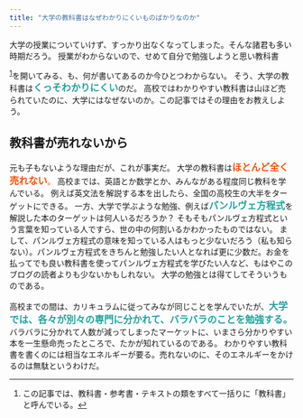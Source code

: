 ```yaml
---
title: "大学の教科書はなぜわかりにくいものばかりなのか"
---
```


大学の授業についていけず、すっかり出なくなってしまった。そんな諸君も多い時期だろう。
授業がわからないので、せめて自分で勉強しようと思い教科書

<sup id="fnref:1">[1](#fn:1)</sup>を開いてみる、も、何が書いてあるのか今ひとつわからない。
そう、大学の教科書は<span style="font-size: 120%; color: #20a39e;">**くっそわかりにくい**</span>のだ。
高校ではわかりやすい教科書は山ほど売られていたのに、大学にはなぜないのか。この記事ではその理由をお教えしよう。

## 教科書が売れないから

元も子もないような理由だが、これが事実だ。
大学の教科書は<span style="color: #ff4e00;"><span style="font-size: 120%;">**ほとんど全く売れない**</span>。</span>
高校までは、英語とか数学とか、みんながある程度同じ教科を学んでいる。
例えば英文法を解説する本を出したら、全国の高校生の大半をターゲットにできる。
一方、大学で学ぶような勉強、例えば<span style="font-size: 120%; color: #20a39e;">**パンルヴェ方程式**</span>を解説した本のターゲットは何人いるだろうか？
そもそもパンルヴェ方程式という言葉を知っている人ですら、世の中の何割いるかわかったものではない。
まして、パンルヴェ方程式の意味を知っている人はもっと少ないだろう（私も知らない）。パンルヴェ方程式をきちんと勉強したい人となれば更に少数だ。お金を払ってでも良い教科書を使ってパンルヴェ方程式を学びたい人など、もはやこのブログの読者よりも少ないかもしれない。
大学の勉強とは得てしてそういうものである。

高校までの間は、カリキュラムに従ってみなが同じことを学んでいたが、<span style="font-size: 120%; color: #20a39e;">**大学では、各々が別々の専門に分かれて、バラバラのことを勉強する。**</span>
バラバラに分かれて人数が減ってしまったマーケットに、いまさら分かりやすい本を一生懸命売ったところで、たかが知れているのである。
わかりやすい教科書を書くのには相当なエネルギーが要る。売れないのに、そのエネルギーをかけるのは無駄というわけだ。

<div class="footnotes">

* * *

1. この記事では、教科書・参考書・テキストの類をすべて一括りに「教科書」と呼んでいる。[↩](#fnref:1)

</div>